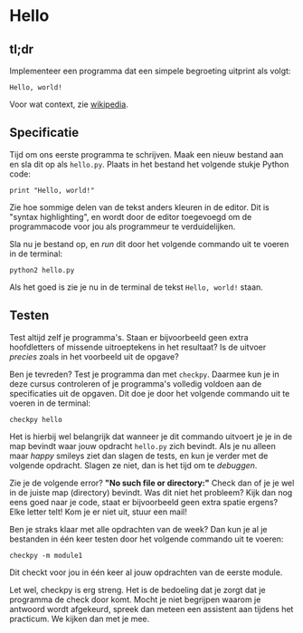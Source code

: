 # Hello

## tl;dr

Implementeer een programma dat een simpele begroeting uitprint als volgt:

	Hello, world!

Voor wat context, zie [wikipedia](https://nl.wikipedia.org/wiki/Hello_world_(programma)).

## Specificatie

Tijd om ons eerste programma te schrijven. Maak een nieuw bestand aan en sla dit op als `hello.py`. Plaats in het bestand het volgende stukje Python code:

	print "Hello, world!"

Zie hoe sommige delen van de tekst anders kleuren in de editor. Dit is "syntax highlighting", en wordt door de editor toegevoegd om de programmacode voor jou als programmeur te verduidelijken.

Sla nu je bestand op, en *run* dit door het volgende commando uit te voeren in de terminal:

	python2 hello.py

Als het goed is zie je nu in de terminal de tekst `Hello, world!` staan.

## Testen

Test altijd zelf je programma's. Staan er bijvoorbeeld geen extra hoofdletters of missende uitroeptekens in het resultaat? Is de uitvoer *precies* zoals in het voorbeeld uit de opgave?

Ben je tevreden? Test je programma dan met `checkpy`. Daarmee kun je in deze cursus controleren of je programma's volledig voldoen aan de specificaties uit de opgaven. Dit doe je door het volgende commando uit te voeren in de terminal:

	checkpy hello

Het is hierbij wel belangrijk dat wanneer je dit commando uitvoert je je in de map bevindt waar jouw opdracht `hello.py` zich bevindt. Als je nu alleen maar *happy* smileys ziet dan slagen de tests, en kun je verder met de volgende opdracht. Slagen ze niet, dan is het tijd om te *debuggen*.

Zie je de volgende error? **"No such file or directory:"** Check dan of je je wel in de juiste map (directory) bevindt. Was dit niet het probleem? Kijk dan nog eens goed naar je code, staat er bijvoorbeeld geen extra spatie ergens? Elke letter telt! Kom je er niet uit, stuur een mail!

Ben je straks klaar met alle opdrachten van de week? Dan kun je al je bestanden in één keer testen door het volgende commando uit te voeren:

    checkpy -m module1

Dit checkt voor jou in één keer al jouw opdrachten van de eerste module. 

Let wel, checkpy is erg streng. Het is de bedoeling dat je zorgt dat je programma de check door komt. Mocht je niet begrijpen waarom je antwoord wordt afgekeurd, spreek dan meteen een assistent aan tijdens het practicum. We kijken dan met je mee.
